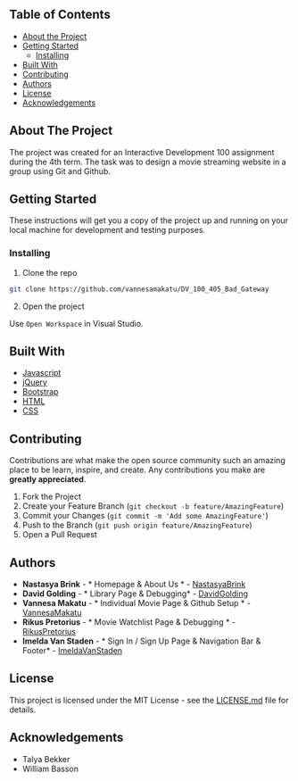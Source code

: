 
## Table of Contents

* [About the Project](#about-the-project)
* [Getting Started](#getting-started)
  * [Installing](#installing)
* [Built With](#built-with)
* [Contributing](#contributing)
* [Authors](#authors)
* [License](#license)
* [Acknowledgements](#acknowledgements)

## About The Project

The project was created for an Interactive Development 100 assignment during the 4th term. The task was to design a movie streaming website in a group using Git and Github. 

## Getting Started

These instructions will get you a copy of the project up and running on your local machine for development and testing purposes.

### Installing

1. Clone the repo
```sh
git clone https://github.com/vannesamakatu/DV_100_405_Bad_Gateway
```
2. Open the project

Use `Open Workspace` in Visual Studio.

## Built With

* [Javascript](https://www.w3schools.com/js)
* [jQuery](https://jquery.com/)
* [Bootstrap](https://getbootstrap.com/)
* [HTML](https://www.w3schools.com/html/)
* [CSS](https://www.w3schools.com/css/)

## Contributing

Contributions are what make the open source community such an amazing place to be learn, inspire, and create. Any contributions you make are **greatly appreciated**.

1. Fork the Project
2. Create your Feature Branch (`git checkout -b feature/AmazingFeature`)
3. Commit your Changes (`git commit -m 'Add some AmazingFeature'`)
4. Push to the Branch (`git push origin feature/AmazingFeature`)
5. Open a Pull Request

## Authors

* **Nastasya Brink** - * Homepage & About Us * - [NastasyaBrink](https://github.com/NastasyaBrink)
* **David Golding** - * Library Page & Debugging* - [DavidGolding](https://github.com/DavidGolding200238)
* **Vannesa Makatu** - * Individual Movie Page & Github Setup * - [VannesaMakatu](https://github.com/vannesamakatu)
* **Rikus Pretorius** - * Movie Watchlist Page & Debugging * - [RikusPretorius](https://github.com/wrapperik)
* **Imelda Van Staden** - * Sign In / Sign Up Page & Navigation Bar & Footer* - [ImeldaVanStaden](https://github.com/1Christel)

## License

This project is licensed under the MIT License - see the [LICENSE.md](LICENSE.md) file for details.

## Acknowledgements

* Talya Bekker
* William Basson
